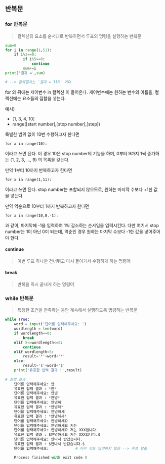 ## 반복문

### for 반복문

> 컬렉션의 요소를 순서대로 반복하면서 루프의 명령을 실행하는 반복문

```python
sum=0
for i in range(1,51):
    if i%3==0:
        if i%5==0:
            continue
        sum+=i
print('결과 =',sum)

# --> 출력결과는 `결과 = 318` 이다.
```

for 의 뒤에는 제어변수 in 컬렉션 이 들어온다. 제어변수에는 원하는 변수의 이름을, 컬렉션에는 요소들의 집합을 넣는다.

예시)

- [1, 3, 4, 10]
- range([start number],[stop number],[step])

특별한 범위 없이 10번 수행하고자 한다면

`for x in range(10):`

이라고 쓰면 된다. 이 경우 10은 stop number의 기능을 하며, 0부터 9까지 1씩 증가하는 (1, 2, 3, ..., 9) 의 목록을 갖는다.

만약 1부터 10까지 반복하고자 한다면

`for x in range(1,11):`

이라고 쓰면 된다. stop number는 포함되지 않으므로, 원하는 마지막 수보다 +1한 값을 넣는다.

만약 역순으로 10부터 1까지 반복하고자 한다면

`for x in range(10,0,-1):`

과 같이, 마지막에 -1을 입력하여 1씩 감소하는 순서임을 입력시킨다. 다만 여기서 stop number는 1이 아닌 0이 되는데, 역순인 경우 원하는 마지막 수보다 -1한 값을 넣어주어야 한다.

#### continue

> 이번 루프 하나만 건너뛰고 다시 돌아가서 수행하게 하는 명령어

#### break

> 반복을 즉시 끝내게 하는 명령어



### while 반복문

> 특정한 조건을 만족하는 동안 계속해서 실행하도록 명령하는 반복문

``` python
while True:
    word = input('단어를 입력해주세요: ')
    wordlength = len(word)
    if wordlength==0:
        break
    elif 5<=wordlength<=8:
        continue
    elif wordlength<5:
        result='*'+word+'*'
    else:
        result='$'+word+'$'
    print('유효한 입력 결과 :',result)
   
# 실행 결과
    단어를 입력해주세요: 안
    유효한 입력 결과 : *안*
    단어를 입력해주세요: 안녕
    유효한 입력 결과 : *안녕*
    단어를 입력해주세요: 안녕하
    유효한 입력 결과 : *안녕하*
    단어를 입력해주세요: 안녕하세
    유효한 입력 결과 : *안녕하세*
    단어를 입력해주세요: 안녕하세요
    단어를 입력해주세요: 안녕하세요 저는
    단어를 입력해주세요: 안녕하세요 저는 XXX입니다.
    유효한 입력 결과 : $안녕하세요 저는 XXX입니다.$
    단어를 입력해주세요: 만나서 반갑습니다.
    유효한 입력 결과 : $만나서 반갑습니다.$
    단어를 입력해주세요:            # 아무 것도 입력하지 않음 --> 루프 탈출

    Process finished with exit code 0
```



